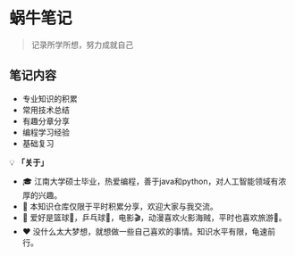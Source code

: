 # 蜗牛笔记

> 记录所学所想，努力成就自己

## 笔记内容

+ 专业知识的积累
+ 常用技术总结
+ 有趣分章分享
+ 编程学习经验
+ 基础复习

💡 **「关于」**

- 🎓 江南大学硕士毕业，热爱编程，善于java和python，对人工智能领域有浓厚的兴趣。
- 🌹 本知识仓库仅限于平时积累分享，欢迎大家与我交流。
- 🎈 爱好是篮球🏀，乒乓球🎳，电影🎬，动漫喜欢火影海贼，平时也喜欢旅游🚵。
- ❤️ 没什么太大梦想，就想做一些自己喜欢的事情。知识水平有限，龟速前行。
